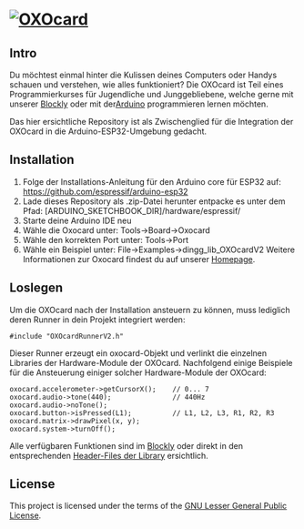 # [![OXOcard][OXOcard_logo]][OXOcard]

## Intro
Du möchtest einmal hinter die Kulissen deines Computers oder Handys schauen und verstehen, wie alles funktioniert? Die OXOcard ist Teil eines Programmierkurses für Jugendliche und Junggebliebene, welche gerne mit unserer [Blockly][Blockly] oder mit der[Arduino][Arduino] programmieren lernen möchten.

Das hier ersichtliche Repository ist als Zwischenglied für die Integration der OXOcard in die Arduino-ESP32-Umgebung gedacht.

## Installation
1. Folge der Installations-Anleitung für den Arduino core für ESP32 auf: https://github.com/espressif/arduino-esp32
2. Lade dieses Repository als .zip-Datei herunter entpacke es unter dem Pfad: [ARDUINO_SKETCHBOOK_DIR]/hardware/espressif/
3. Starte deine Arduino IDE neu
4. Wähle die Oxocard unter: Tools->Board->Oxocard
5. Wähle den korrekten Port unter: Tools->Port
6. Wähle ein Beispiel unter: File->Examples->dingg_lib_OXOcardV2
Weitere Informationen zur Oxocard findest du auf unserer [Homepage][OXOcard].

## Loslegen
Um die OXOcard nach der Installation ansteuern zu können, muss lediglich deren Runner in dein Projekt integriert werden:
```Arduino
#include "OXOcardRunnerV2.h"
```
Dieser Runner erzeugt ein oxocard-Objekt und verlinkt die einzelnen Libraries der Hardware-Module der OXOcard.
Nachfolgend einige Beispiele für die Ansteuerung einiger solcher Hardware-Module der OXOcard:
```Arduino
oxocard.accelerometer->getCursorX();    // 0... 7
oxocard.audio->tone(440);               // 440Hz
oxocard.audio->noTone();
oxocard.button->isPressed(L1);          // L1, L2, L3, R1, R2, R3
oxocard.matrix->drawPixel(x, y);
oxocard.system->turnOff();
```
Alle verfügbaren Funktionen sind im [Blockly][Blockly] oder direkt in den entsprechenden [Header-Files der Library][Header-Files] ersichtlich.

<!-- [![Hello][OXOcard_gif]][OXOcard] -->

## License
This project is licensed under the terms of the [GNU Lesser General Public License][License].



[OXOcard_logo]:http://www.oxocard.ch/wp-content/uploads/2017/04/logo_oxocard_inverted.png
[OXOcard]:http://www.oxocard.ch/
[Blockly]:https://blockly.oxocard.ch/
[Arduino]:http://www.arduino.cc/
[Header-Files]:https://github.com/oxon/dingg_OXOcardV2_Arduino_integration/*/libraries/dingg_lib_OXOcardV2
[OXOcard_gif]:http://www.oxocard.ch/wp-content/uploads/2017/04/oxocard_animiert.gif
[License]:https://github.com/oxon/dingg_lib_OXOcard/blob/master/LICENSE
